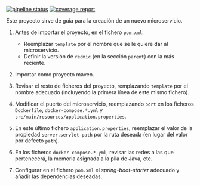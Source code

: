 [![pipeline status](https://git.redmic.net/redmic-server/template/badges/dev/pipeline.svg)](https://git.redmic.net/redmic-server/template/commits/dev) [![coverage report](https://git.redmic.net/redmic-server/template/badges/dev/coverage.svg)](https://git.redmic.net/redmic-server/template/commits/dev)

Este proyecto sirve de guía para la creación de un nuevo microservicio.

1. Antes de importar el proyecto, en el fichero `pom.xml`:
	* Reemplazar `template` por el nombre que se le quiere dar al microservicio.
	* Definir la versión de `redmic` (en la sección `parent`) con la más reciente.

2. Importar como proyecto maven.

3. Revisar el resto de ficheros del proyecto, remplazando `template` por el nombre adecuado (incluyendo la primera línea de este mismo fichero).

4. Modificar el puerto del microservicio, reemplazando `port` en los ficheros `Dockerfile`, `docker-compose.*.yml` y `src/main/resources/application.properties`.

5. En este último fichero `application.properties`, reemplazar el valor de la propiedad `server.servlet-path` por la ruta deseada (en lugar del valor por defecto `path`).

6. En los ficheros `docker-compose.*.yml`, revisar las redes a las que pertenecerá, la memoria asignada a la pila de Java, etc.

7. Configurar en el fichero `pom.xml` el *spring-boot-starter* adecuado y añadir las dependencias deseadas.

